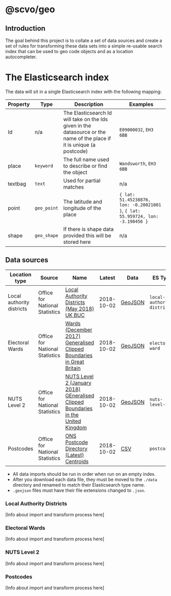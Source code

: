 # @scvo/geo

## Introduction
The goal behind this project is to collate a set of data sources and create a set of rules for
transforming these data sets into a simple re-usable search index that can be used to geo code 
objects and as a location autocompleter.

# The Elasticsearch index
The data will sit in a single Elasticsearch index with the following mapping:

| Property | Type | Description | Examples |
| --- | --- | --- | --- |
| Id | n/a | The Elasticsearch Id will take on the Ids given in the datasource or the name of the place if it is unique (a postcode) | `E09000032`, `EH3 6BB` |
| place | `keyword` | The full name  used to describe or find the object | `Wandsworth`, `EH3 6BB` |
| textbag | `text` | Used for partial matches | n/a |
| point | `geo_point` | The latitude and longitude of the place | `{ lat: 51.45238876, lon: -0.20021001 }`, `{ lat: 55.959724, lon: -3.190456 }` |
| shape | `geo_shape` | If there is shape data provided this will be stored here | n/a |

## Data sources

| Location type | Source | Name | Latest | Data | ES Type |
| --- | --- | --- | --- | --- | --- |
| Local authority districts | Office for National Statistics | [Local Authority Districts (May 2018) UK BUC](http://geoportal.statistics.gov.uk/datasets/local-authority-districts-may-2018-uk-buc) | 2018-10-02 | [GeoJSON](https://opendata.arcgis.com/datasets/593018bf59ab4699b66355bd33cd186d_4.geojson) | `local-authority-district` |
| Electoral Wards | Office for National Statistics | [Wards (December 2017) Generalised Clipped Boundaries in Great Britain](http://geoportal.statistics.gov.uk/datasets/wards-december-2017-generalised-clipped-boundaries-in-great-britain) | 2018-10-02 | [GeoJSON](https://opendata.arcgis.com/datasets/07194e4507ae491488471c84b23a90f2_2.geojson) | `electoral-ward` |
| NUTS Level 2 | Office for National Statistics | [NUTS Level 2 (January 2018) GEneralised Clipped Boundaries in the United Kingdom](http://geoportal.statistics.gov.uk/datasets/nuts-level-2-january-2018-generalised-clipped-boundaries-in-the-united-kingdom) | 2018-10-02 | [GeoJSON](https://opendata.arcgis.com/datasets/48b6b85bb7ea43699ee85f4ecd12fd36_2.geojson) | `nuts-level-2` |
| Postcodes | Office for National Statistics | [ONS Postcode Directory (Latest) Centroids](http://geoportal.statistics.gov.uk/datasets/ons-postcode-directory-latest-centroids) | 2018-10-02 | [CSV](https://opendata.arcgis.com/datasets/75edec484c5d49bcadd4893c0ebca0ff_0.csv?session=undefined&outSR=%7B%22wkid%22%3A27700%2C%22latestWkid%22%3A27700%7D) | `postcode` |

* All data imports should be run in order when run on an empty index.
* After you download each data file, they must be moved to the `./data` directory and renamed to match their Elasticsearch type name.
* `.geojson` files must have their file extensions changed to `.json`.

### Local Authority Districts
[Info about import and transform process here]

### Electoral Wards
[Info about import and transform process here]

### NUTS Level 2
[Info about import and transform process here]

### Postcodes
[Info about import and transform process here]
